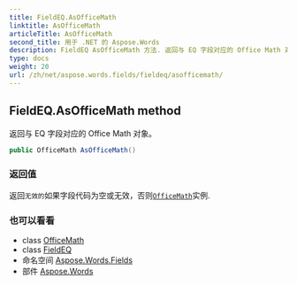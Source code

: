 ```yaml
---
title: FieldEQ.AsOfficeMath
linktitle: AsOfficeMath
articleTitle: AsOfficeMath
second_title: 用于 .NET 的 Aspose.Words
description: FieldEQ AsOfficeMath 方法. 返回与 EQ 字段对应的 Office Math 对象 在 C#.
type: docs
weight: 20
url: /zh/net/aspose.words.fields/fieldeq/asofficemath/
---
```

## FieldEQ.AsOfficeMath method

返回与 EQ 字段对应的 Office Math 对象。

```csharp
public OfficeMath AsOfficeMath()
```

### 返回值

返回`无效的`如果字段代码为空或无效，否则[`OfficeMath`](../../../aspose.words.math/officemath/)实例.

### 也可以看看

* class [OfficeMath](../../../aspose.words.math/officemath/)
* class [FieldEQ](../)
* 命名空间 [Aspose.Words.Fields](../../../aspose.words.fields/)
* 部件 [Aspose.Words](../../../)
